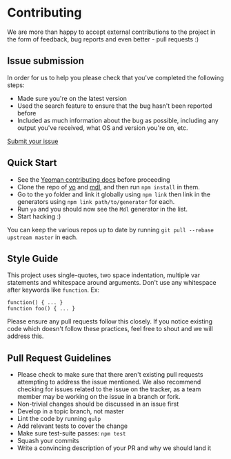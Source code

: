 # Contributing

We are more than happy to accept external contributions to the project in the form of feedback, bug reports and even better - pull requests :)


## Issue submission

In order for us to help you please check that you've completed the following steps:

* Made sure you're on the latest version
* Used the search feature to ensure that the bug hasn't been reported before
* Included as much information about the bug as possible, including any output you've received, what OS and version you're on, etc.

[Submit your issue](https://github.com/andreasonny83/generator-mdl/issues/new)


## Quick Start

- See the [Yeoman contributing docs](https://github.com/yeoman/yeoman/blob/master/contributing.md) before proceeding
- Clone the repo of [yo](https://github.com/yeoman/yo) and [mdl](https://github.com/andreasonny83/generator-mdl), and then run `npm install` in them.
- Go to the yo folder and link it globally using `npm link` then link in the generators using `npm link path/to/generator` for each.
- Run `yo` and you should now see the `Mdl` generator in the list.
- Start hacking :)

You can keep the various repos up to date by running `git pull --rebase upstream master` in each.


## Style Guide

This project uses single-quotes, two space indentation, multiple var statements and whitespace around arguments. Don't use any whitespace after keywords like `function`. Ex:

```
function() { ... }
function foo() { ... }
```

Please ensure any pull requests follow this closely. If you notice existing code which doesn't follow these practices, feel free to shout and we will address this.


## Pull Request Guidelines

* Please check to make sure that there aren't existing pull requests attempting to address the issue mentioned. We also recommend checking for issues related to the issue on the tracker, as a team member may be working on the issue in a branch or fork.
* Non-trivial changes should be discussed in an issue first
* Develop in a topic branch, not master
* Lint the code by running `gulp`
* Add relevant tests to cover the change
* Make sure test-suite passes: `npm test`
* Squash your commits
* Write a convincing description of your PR and why we should land it
